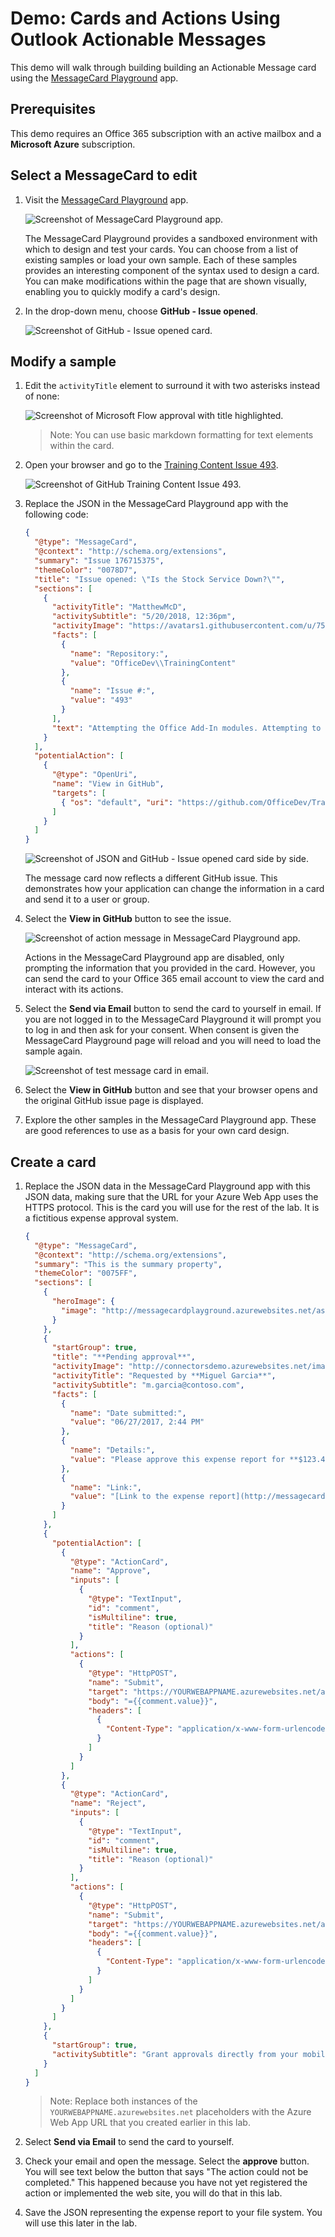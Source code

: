 # Demo: Cards and Actions Using Outlook Actionable Messages

This demo will walk through building building an Actionable Message card using the [MessageCard Playground](https://messagecardplayground.azurewebsites.net/) app.

## Prerequisites

This demo requires an Office 365 subscription with an active mailbox and a **Microsoft Azure** subscription.

## Select a MessageCard to edit

1. Visit the [MessageCard Playground](https://messagecardplayground.azurewebsites.net/) app.

    ![Screenshot of MessageCard Playground app.](../../Images/playground.png)

    The MessageCard Playground provides a sandboxed environment with which to design and test your cards. You can choose from a list of existing samples or load your own sample. Each of these samples provides an interesting component of the syntax used to design a card. You can make modifications within the page that are shown visually, enabling you to quickly modify a card's design.

1. In the drop-down menu, choose **GitHub - Issue opened**.

    ![Screenshot of GitHub - Issue opened card.](../../Images/Exercise1_02.png)

## Modify a sample

1. Edit the `activityTitle` element to surround it with two asterisks instead of none:

    ![Screenshot of Microsoft Flow approval with title highlighted.](../../Images/Exercise1_03.png)

    >Note: You can use basic markdown formatting for text elements within the card.

1. Open your browser and go to the [Training Content Issue 493](https://github.com/OfficeDev/TrainingContent/issues/493).

    ![Screenshot of GitHub Training Content Issue 493.](../../Images/Exercise1_04.png)

1. Replace the JSON in the MessageCard Playground app with the following code:

    ````json
    {
      "@type": "MessageCard",
      "@context": "http://schema.org/extensions",
      "summary": "Issue 176715375",
      "themeColor": "0078D7",
      "title": "Issue opened: \"Is the Stock Service Down?\"",
      "sections": [
        {
          "activityTitle": "MatthewMcD",
          "activitySubtitle": "5/20/2018, 12:36pm",
          "activityImage": "https://avatars1.githubusercontent.com/u/7558738?s=460&v=4",
          "facts": [
            {
              "name": "Repository:",
              "value": "OfficeDev\\TrainingContent"
            },
            {
              "name": "Issue #:",
              "value": "493"
            }
          ],
          "text": "Attempting the Office Add-In modules. Attempting to connect to https://estx.azurewebsites.net/api/quote/msft and getting 500 Server Error. Who controls that endpoint?"
        }
      ],
      "potentialAction": [
        {
          "@type": "OpenUri",
          "name": "View in GitHub",
          "targets": [
            { "os": "default", "uri": "https://github.com/OfficeDev/TrainingContent/issues/493" }
          ]
        }
      ]
    }
    ````

    ![Screenshot of JSON and GitHub - Issue opened card side by side.](../../Images/Exercise1_05.png)

    The message card now reflects a different GitHub issue. This demonstrates how your application can change the information in a card and send it to a user or group.

1. Select the **View in GitHub** button to see the issue.

    ![Screenshot of action message in MessageCard Playground app.](../../Images/Exercise1_06.png)

    Actions in the MessageCard Playground app are disabled, only prompting the information that you provided in the card. However, you can send the card to your Office 365 email account to view the card and interact with its actions.

1. Select the **Send via Email** button to send the card to yourself in email. If you are not logged in to the MessageCard Playground it will prompt you to log in and then ask for your consent.  When consent is given the MessageCard Playground page will reload and you will need to load the sample again.

    ![Screenshot of test message card in email.](../../Images/Exercise1_07.png)

1. Select the **View in GitHub** button and see that your browser opens and the original GitHub issue page is displayed.

1. Explore the other samples in the MessageCard Playground app. These are good references to use as a basis for your own card design.

## Create a card

1. Replace the JSON data in the MessageCard Playground app with this JSON data, making sure that the URL for your Azure Web App uses the HTTPS protocol. This is the card you will use for the rest of the lab. It is a fictitious expense approval system.

    ````json
    {
      "@type": "MessageCard",
      "@context": "http://schema.org/extensions",
      "summary": "This is the summary property",
      "themeColor": "0075FF",
      "sections": [
        {
          "heroImage": {
            "image": "http://messagecardplayground.azurewebsites.net/assets/FlowLogo.png"
          }
        },
        {
          "startGroup": true,
          "title": "**Pending approval**",
          "activityImage": "http://connectorsdemo.azurewebsites.net/images/MSC12_Oscar_002.jpg",
          "activityTitle": "Requested by **Miguel Garcia**",
          "activitySubtitle": "m.garcia@contoso.com",
          "facts": [
            {
              "name": "Date submitted:",
              "value": "06/27/2017, 2:44 PM"
            },
            {
              "name": "Details:",
              "value": "Please approve this expense report for **$123.45**."
            },
            {
              "name": "Link:",
              "value": "[Link to the expense report](http://messagecardplayground.azurewebsites.net)"
            }
          ]
        },
        {
          "potentialAction": [
            {
              "@type": "ActionCard",
              "name": "Approve",
              "inputs": [
                {
                  "@type": "TextInput",
                  "id": "comment",
                  "isMultiline": true,
                  "title": "Reason (optional)"
                }
              ],
              "actions": [
                {
                  "@type": "HttpPOST",
                  "name": "Submit",
                  "target": "https://YOURWEBAPPNAME.azurewebsites.net/api/expense?id=9876&action=approve",
                  "body": "={{comment.value}}",
                  "headers": [
                    {
                      "Content-Type": "application/x-www-form-urlencoded"
                    }
                  ]
                }
              ]
            },
            {
              "@type": "ActionCard",
              "name": "Reject",
              "inputs": [
                {
                  "@type": "TextInput",
                  "id": "comment",
                  "isMultiline": true,
                  "title": "Reason (optional)"
                }
              ],
              "actions": [
                {
                  "@type": "HttpPOST",
                  "name": "Submit",
                  "target": "https://YOURWEBAPPNAME.azurewebsites.net/api/expense?id=9876&action=approve",
                  "body": "={{comment.value}}",
                  "headers": [
                    {
                      "Content-Type": "application/x-www-form-urlencoded"
                    }
                  ]
                }
              ]
            }
          ]
        },
        {
          "startGroup": true,
          "activitySubtitle": "Grant approvals directly from your mobile device with the Microsoft Flow app. [Learn more](http://learnmode)\n\nThis message was created by an automated workflow in Microsoft Flow. Do not reply."
        }
      ]
    }
    ````

    >Note: Replace both instances of the `YOURWEBAPPNAME.azurewebsites.net` placeholders with the Azure Web App URL that you created earlier in this lab.

1. Select **Send via Email** to send the card to yourself.

1. Check your email and open the message. Select the **approve** button. You will see text below the button that says "The action could not be completed." This happened because you have not yet registered the action or implemented the web site, you will do that in this lab.

1. Save the JSON representing the expense report to your file system. You will use this later in the lab.